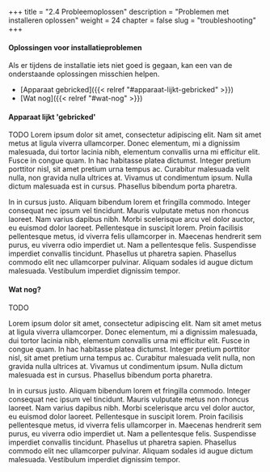 +++
title = "2.4 Probleemoplossen"
description = "Problemen met installeren oplossen"
weight = 24
chapter = false
slug = "troubleshooting"
+++

#### Oplossingen voor installatieproblemen
Als er tijdens de installatie iets niet goed is gegaan, kan een van de onderstaande oplossingen misschien helpen.

* [Apparaat gebricked]({{< relref "#apparaat-lijkt-gebricked" >}})
* [Wat nog]({{< relref "#wat-nog" >}})

#### Apparaat lijkt 'gebricked'
TODO
Lorem ipsum dolor sit amet, consectetur adipiscing elit. Nam sit amet metus at ligula viverra ullamcorper. Donec elementum, mi a dignissim malesuada, dui tortor lacinia nibh, elementum convallis urna mi efficitur elit. Fusce in congue quam. In hac habitasse platea dictumst. Integer pretium porttitor nisl, sit amet pretium urna tempus ac. Curabitur malesuada velit nulla, non gravida nulla ultrices at. Vivamus ut condimentum ipsum. Nulla dictum malesuada est in cursus. Phasellus bibendum porta pharetra.

In in cursus justo. Aliquam bibendum lorem et fringilla commodo. Integer consequat nec ipsum vel tincidunt. Mauris vulputate metus non rhoncus laoreet. Nam varius dapibus nibh. Morbi scelerisque arcu vel dolor auctor, eu euismod dolor laoreet. Pellentesque in suscipit lorem. Proin facilisis pellentesque metus, id viverra felis ullamcorper in. Maecenas hendrerit sem purus, eu viverra odio imperdiet ut. Nam a pellentesque felis. Suspendisse imperdiet convallis tincidunt. Phasellus ut pharetra sapien. Phasellus commodo elit nec ullamcorper pulvinar. Aliquam sodales id augue dictum malesuada. Vestibulum imperdiet dignissim tempor.

#### Wat nog?
TODO

Lorem ipsum dolor sit amet, consectetur adipiscing elit. Nam sit amet metus at ligula viverra ullamcorper. Donec elementum, mi a dignissim malesuada, dui tortor lacinia nibh, elementum convallis urna mi efficitur elit. Fusce in congue quam. In hac habitasse platea dictumst. Integer pretium porttitor nisl, sit amet pretium urna tempus ac. Curabitur malesuada velit nulla, non gravida nulla ultrices at. Vivamus ut condimentum ipsum. Nulla dictum malesuada est in cursus. Phasellus bibendum porta pharetra.

In in cursus justo. Aliquam bibendum lorem et fringilla commodo. Integer consequat nec ipsum vel tincidunt. Mauris vulputate metus non rhoncus laoreet. Nam varius dapibus nibh. Morbi scelerisque arcu vel dolor auctor, eu euismod dolor laoreet. Pellentesque in suscipit lorem. Proin facilisis pellentesque metus, id viverra felis ullamcorper in. Maecenas hendrerit sem purus, eu viverra odio imperdiet ut. Nam a pellentesque felis. Suspendisse imperdiet convallis tincidunt. Phasellus ut pharetra sapien. Phasellus commodo elit nec ullamcorper pulvinar. Aliquam sodales id augue dictum malesuada. Vestibulum imperdiet dignissim tempor.


